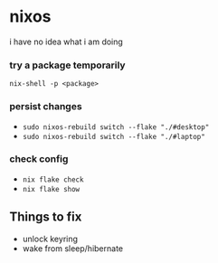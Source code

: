 # nixos
i have no idea what i am doing

### try a package temporarily
`nix-shell -p <package>`

### persist changes
- `sudo nixos-rebuild switch --flake "./#desktop"`
- `sudo nixos-rebuild switch --flake "./#laptop"`

### check config
- `nix flake check`
- `nix flake show`

## Things to fix
- unlock keyring
- wake from sleep/hibernate